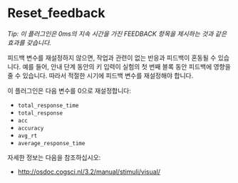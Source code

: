 # Reset_feedback

*Tip: 이 플러그인은 0ms의 지속 시간을 가진 FEEDBACK 항목을 제시하는 것과 같은 효과를 갖습니다.*

피드백 변수를 재설정하지 않으면, 작업과 관련이 없는 반응과 피드백이 혼동될 수 있습니다. 예를 들어, 안내 단계 동안의 키 입력이 실험의 첫 번째 블록 동안 피드백에 영향을 줄 수 있습니다. 따라서 적절한 시기에 피드백 변수를 재설정해야 합니다.

이 플러그인은 다음 변수를 0으로 재설정합니다:

- `total_response_time`
- `total_response`
- `acc`
- `accuracy`
- `avg_rt`
- `average_response_time`

자세한 정보는 다음을 참조하십시오:

- <http://osdoc.cogsci.nl/3.2/manual/stimuli/visual/>